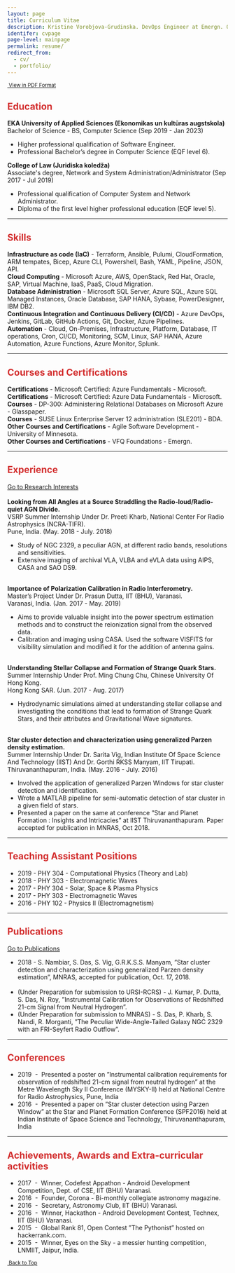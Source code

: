 ```yaml
---
layout: page
title: Curriculum Vitae
description: Kristine Vorobjova-Grudinska. DevOps Engineer at Emergn. Over 10 years of IT experience. Interested in Cloud Solutions, Data Platforms, and Infrastructure as Code. 
identifer: cvpage
page-level: mainpage
permalink: resume/
redirect_from:
  - cv/
  - portfolio/
---
```


<p  style="font-size: smaller;" ><a  href="{{ 'assets/docs/Resume-DevOps-K_Vorobjova-Grudinska.pdf' | absolute_url }}" class = "button special icon fa-file-pdf-o" target="_blank" rel="noopener noreferrer" >&nbsp;View in PDF Format</a></p>
<a name="top"></a>
<h2 style="color:#d32f2f;">Education</h2> 
<b>EKA University of Applied Sciences (Ekonomikas un kultūras augstskola)</b> <br>
Bachelor of Science - BS, Computer Science (Sep 2019 - Jan 2023)
 <ul>
  <li>Higher professional qualification of Software Engineer.</li>
  <li>Professional Bachelor’s degree in Computer Science (EQF level 6).</li>
</ul> 
<b>College of Law (Juridiska koledža)</b> <br>
Associate's degree, Network and System Administration/Administrator (Sep 2017 - Jul 2019)
 <ul>
  <li>Professional qualification of Computer System and Network Administrator.</li>
  <li>Diploma of the first level higher professional education (EQF level 5).</li>
</ul> 
<hr style="width:100%"> 
<h2 style="color:#d32f2f;">Skills</h2> 

<b>Infrastructure as code (IaC)</b> - Terraform, Ansible, Pulumi, CloudFormation, ARM tempates, Bicep, Azure CLI, Powershell, Bash, YAML, Pipeline, JSON, API.<br>
<b>Cloud Computing</b> - Microsoft Azure, AWS, OpenStack, Red Hat, Oracle, SAP, Virtual Machine, IaaS, PaaS, Cloud Migration.<br>
<b>Database Administration</b> - Microsoft SQL Server, Azure SQL, Azure SQL Managed Instances, Oracle Database, SAP HANA, Sybase, PowerDesigner, IBM DB2.<br>
<b>Continuous Integration and Continuous Delivery (CI/CD)</b> - Azure DevOps, Jenkins, GitLab, GitHub Actions, Git, Docker, Azure Pipelines.<br>
<b>Automation</b> - Cloud, On-Premises, Infrastructure, Platform, Database, IT operations, Cron, CI/CD, Monitoring, SCM, Linux, SAP HANA, Azure Automation, Azure Functions, Azure Monitor, Splunk.
<hr style="width:100%"> 

<h2 style="color:#d32f2f;">Courses and Certifications</h2> 
<b>Certifications</b> - Microsoft Certified: Azure Fundamentals - Microsoft. <br>
<b>Certifications</b> - Microsoft Certified: Azure Data Fundamentals - Microsoft. <br>
<b>Courses</b> - DP-300: Administering Relational Databases on Microsoft Azure - Glasspaper.<br>
<b>Courses</b> - SUSE Linux Enterprise Server 12 administration (SLE201) - BDA.<br>
<b>Other Courses  and Certifications</b> - Agile Software Development - University of Minnesota.<br>
<b>Other Courses  and Certifications</b> - VFQ Foundations - Emergn.<br>
<hr style="width:100%"> 

<h2 style="color:#d32f2f;">Experience</h2> 
<a href="{{ 'research' | absolute_url }}"  class="tag_btn"><span>Go to Research Interests</span></a><br><br>
<b>Looking from All Angles at a Source Straddling the Radio-loud/Radio-quiet AGN Divide.</b><br>
VSRP Summer Internship Under Dr. Preeti Kharb, National Center For Radio Astrophysics (NCRA-TIFR).<br>
Pune, India. (May. 2018 - July. 2018)
<ul>
  <li>Study of NGC 2329, a peculiar AGN, at different radio bands, resolutions and sensitivities.</li>
  <li>Extensive imaging of archival VLA, VLBA and eVLA data using AIPS, CASA and SAO DS9.</li>
</ul>
<br>
<b>Importance of Polarization Calibration in Radio Interferometry.</b><br>
Master’s Project Under Dr. Prasun Dutta, IIT (BHU), Varanasi.<br>
Varanasi, India. (Jan. 2017 - May. 2019)
<ul>
  <li>Aims to provide valuable insight into the power spectrum estimation methods and to construct the reionization signal from the observed data.</li>
  <li>Calibration and imaging using CASA. Used the software VISFITS for visibility simulation and modified it for the addition of antenna gains.</li>
</ul>
<br>
<b>Understanding Stellar Collapse and Formation of Strange Quark Stars.</b><br>
Summer Internship Under Prof. Ming Chung Chu, Chinese University Of Hong Kong.<br>
Hong Kong SAR. (Jun. 2017 - Aug. 2017)
<ul>
  <li>Hydrodynamic simulations aimed at understanding stellar collapse and investigating the conditions that lead to formation of Strange Quark
Stars, and their attributes and Gravitational Wave signatures.</li>
</ul>
<br>
<b>Star cluster detection and characterization using generalized Parzen density estimation.</b><br>
Summer Internship Under Dr. Sarita Vig, Indian Institute Of Space Science And Technology (IIST) And Dr. Gorthi RKSS Manyam, IIT Tirupati.<br>
Thiruvananthapuram, India. (May. 2016 - July. 2016)
<ul>
  <li>Involved the application of generalized Parzen Windows for star cluster detection and identification.</li>
  <li>Wrote a MATLAB pipeline for semi-automatic detection of star cluster in a given field of stars.</li>
  <li>Presented a paper on the same at conference ”Star and Planet Formation : Insights and Intricacies” at IIST Thiruvananthapuram. Paper accepted for publication in MNRAS, Oct 2018.</li>
</ul>

<hr style="width:100%"> 
<h2 style="color:#d32f2f;">Teaching Assistant Positions</h2> 
<ul>
<li>2019 - PHY 304 - Computational Physics (Theory and Lab)</li>
<li>2018 - PHY 303 - Electromagnetic Waves</li>
<li>2017 - PHY 304 - Solar, Space & Plasma Physics</li>
<li>2017 - PHY 303 - Electromagnetic Waves</li>
<li>2016 - PHY 102 - Physics II (Electromagnetism)</li>
</ul>
<hr style="width:100%"> 
<h2 style="color:#d32f2f;">Publications</h2> 
<a href="{{ 'publications' | absolute_url }}" class="tag_btn"><span>Go to Publications</span></a><br>
<ul>
<li>2018&nbsp;-&nbsp;S. Nambiar, S. Das, S. Vig, G.R.K.S.S. Manyam, ”Star cluster detection and characterization using generalized Parzen density estimation”, MNRAS, accepted for publication, Oct. 17, 2018.</li>
<br>
<li>(Under Preparation for submission to URSI-RCRS)&nbsp;-&nbsp;J. Kumar, P. Dutta, S. Das, N. Roy, ”Instrumental Calibration for Observations of Redshifted 21-cm Signal from Neutral Hydrogen”.</li>
<li>(Under Preparation for submission to MNRAS)&nbsp;-&nbsp;S. Das, P. Kharb, S. Nandi, R. Morganti, ”The Peculiar Wide-Angle-Tailed Galaxy NGC 2329 with an FRI-Seyfert Radio Outflow”.</li>
</ul>
<hr style="width:100%"> 

<h2 style="color:#d32f2f;">Conferences</h2> 
<ul>
<li> 2019 &nbsp;- &nbsp;Presented a poster on ”Instrumental calibration requirements for observation of redshifted 21-cm signal from neutral hydrogen” at the Metre Wavelength Sky II Conference (MYSKY-II) held at National Centre for
Radio Astrophysics, Pune, India</li>
<li> 2016 &nbsp;-&nbsp; Presented a paper on ”Star cluster detection using Parzen Window” at the Star and Planet Formation Conference (SPF2016) held at Indian Institute of Space Science and Technology, Thiruvananthapuram, India</li>
</ul>

<hr style="width:100%"> 
<h2 style="color:#d32f2f;">Achievements, Awards and Extra-curricular activities</h2> 
<ul>
<li>2017 &nbsp;-&nbsp;  Winner, Codefest Appathon - Android Development Competition, Dept. of CSE, IIT (BHU) Varanasi.</li>
<li>2016 &nbsp;-&nbsp;  Founder, Corona - Bi-monthly collegiate astronomy magazine.</li>
<li>2016 &nbsp;-&nbsp;  Secretary, Astronomy Club, IIT (BHU) Varanasi.</li>
<li>2016 &nbsp;-&nbsp;  Winner, Hackathon - Android Development Contest, Technex, IIT (BHU) Varanasi.</li>
<li>2015 &nbsp;-&nbsp;  Global Rank 81, Open Contest ”The Pythonist” hosted on hackerrank.com.</li>
<li>2015 &nbsp;-&nbsp;  Winner, Eyes on the Sky - a messier hunting competition, LNMIIT, Jaipur, India.</li>
</ul>
<p  style="font-size: smaller;" ><a href="#top" class="button icon fa-angle-double-up">&nbsp;Back to Top</a></p>
